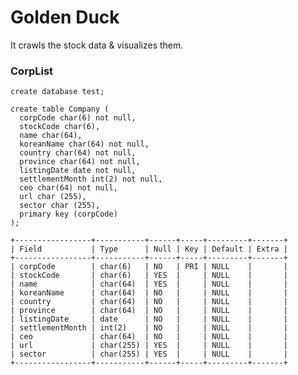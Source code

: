# Golden Duck

It crawls the stock data & visualizes them.

### CorpList

```create database test;```
```
create table Company (
  corpCode char(6) not null,
  stockCode char(6),
  name char(64),
  koreanName char(64) not null,
  country char(64) not null,
  province char(64) not null,
  listingDate date not null,
  settlementMonth int(2) not null,
  ceo char(64) not null,
  url char (255),
  sector char (255),
  primary key (corpCode)
);
```
```
+-----------------+-----------+------+-----+---------+-------+
| Field           | Type      | Null | Key | Default | Extra |
+-----------------+-----------+------+-----+---------+-------+
| corpCode        | char(6)   | NO   | PRI | NULL    |       |
| stockCode       | char(6)   | YES  |     | NULL    |       |
| name            | char(64)  | YES  |     | NULL    |       |
| koreanName      | char(64)  | NO   |     | NULL    |       |
| country         | char(64)  | NO   |     | NULL    |       |
| province        | char(64)  | NO   |     | NULL    |       |
| listingDate     | date      | NO   |     | NULL    |       |
| settlementMonth | int(2)    | NO   |     | NULL    |       |
| ceo             | char(64)  | NO   |     | NULL    |       |
| url             | char(255) | YES  |     | NULL    |       |
| sector          | char(255) | YES  |     | NULL    |       |
+-----------------+-----------+------+-----+---------+-------+
```
